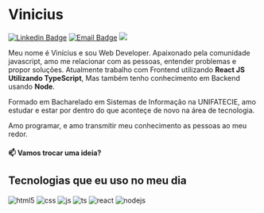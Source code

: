 # Vinicius

[![Linkedin Badge](https://img.shields.io/badge/Vinícius-6633cc?style=flat-square&logo=Linkedin&logoColor=white)](https://www.linkedin.com/in/vinicius-saiao-goncalves/)
[![Email Badge](https://img.shields.io/badge/vinisaio10@gmail.com-6633cc?style=flat-square&logo=Microsoft&logoColor=white)](mailto:vinisaio10@gmail.com)
[![](https://img.shields.io/badge/Portfolio-6633cc?style=flat-square&logo=Microsoft&logoColor=white)](https://vinicius-sg-dev.vercel.app/)


Meu nome é Vinícius e sou Web Developer. Apaixonado pela comunidade javascript, amo me relacionar com as pessoas, entender problemas e propor soluções. Atualmente trabalho com Frontend utilizando **React JS Utilizando TypeScript**, Mas também tenho conhecimento em Backend usando **Node**.

Formado em Bacharelado em Sistemas de Informação na UNIFATECIE, amo estudar e estar por dentro do que aconteçe de novo na área de tecnologia.

Amo programar, e amo transmitir meu conhecimento as pessoas ao meu redor.

#### :mailbox: Vamos trocar uma ideia?

## Tecnologias que eu uso no meu dia

<div style="display: inline_block">
  <img align="center" alt="html5" src="https://img.shields.io/badge/HTML5-E34F26?style=for-the-badge&logo=html5&logoColor=white" />
  <img align="center" alt="css" src="https://img.shields.io/badge/CSS3-1572B6?style=for-the-badge&logo=css3&logoColor=white" />
  <img align="center" alt="js" src="https://img.shields.io/badge/JavaScript-F7DF1E?style=for-the-badge&logo=javascript&logoColor=black" />
  <img align="center" alt="ts" src="https://img.shields.io/badge/TypeScript-007ACC?style=for-the-badge&logo=typescript&logoColor=white" />
  <img align="center" alt="react" src="https://img.shields.io/badge/React-20232A?style=for-the-badge&logo=react&logoColor=61DAFB" />
  <img align="center" alt="nodejs" src="https://img.shields.io/badge/Node.js-43853D?style=for-the-badge&logo=node.js&logoColor=white" />
</div><br/>

